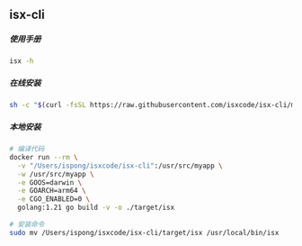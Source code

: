 ## isx-cli

##### 使用手册

```bash
isx -h
```

##### 在线安装

```bash
sh -c "$(curl -fsSL https://raw.githubusercontent.com/isxcode/isx-cli/main/install.sh)"
```

##### 本地安装

```bash
# 编译代码
docker run --rm \
  -v "/Users/ispong/isxcode/isx-cli":/usr/src/myapp \
  -w /usr/src/myapp \
  -e GOOS=darwin \
  -e GOARCH=arm64 \
  -e CGO_ENABLED=0 \
  golang:1.21 go build -v -o ./target/isx
  
# 安装命令
sudo mv /Users/ispong/isxcode/isx-cli/target/isx /usr/local/bin/isx
```